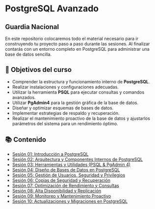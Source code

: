 # PostgreSQL Avanzado
## Guardia Nacional

En este repositorio colocaremos todo el material necesario para ir construyendo tu proyecto paso a paso durante las sesiones. Al finalizar contarás con un entorno completo en PostgreSQL para administrar una base de datos sencilla.

## 🎯 Objetivos del curso

- Comprender la estructura y funcionamiento interno de **PostgreSQL**.
- Realizar instalaciones y configuraciones adecuadas.
- Utilizar la herramienta **PSQL** para ejecutar consultas y comandos avanzados.
- Utilizar **PgAdmin4** para la gestión gráfica de la base de datos.
- Diseñar y optimizar esquemas de bases de datos.
- Implementar estrategias de respaldo y recuperación.
- Realizar el mantenimiento proactivo de la base de datos y ajustarlos parámetros del sistema para un rendimiento óptimo.							

## 📚 Contenido

- [Sesión 01: Introducción a PostgreSQL](sesion01/README.md)
- [Sesión 02: Arquitectura y Componentes Internos de PostgreSQL](sesion02/README.md)
- [Sesión 03: Herramientas y Utilidades (PSQL & PgAdmin 4)](sesion03/README.md)
- [Sesión 04: Diseño de Bases de Datos en PostgreSQL](sesion04/README.md)
- [Sesión 05: Gestión de Usuarios, Seguridad y Privilegios](sesion05/README.md)
- [Sesión 06: Copias de Seguridad y Recuperación](sesion06/README.md)
- [Sesión 07: Optimización de Rendimiento y Consultas](sesion07/README.md)
- [Sesión 08: Alta Disponibilidad y Replicación](sesion08/README.md)
- [Sesión 09: Monitoreo y Mantenimiento Proactivo](sesion09/README.md)
- [Sesión 10: Actualizaciones y Migraciones en PostgreSQL](sesion10/README.md)
